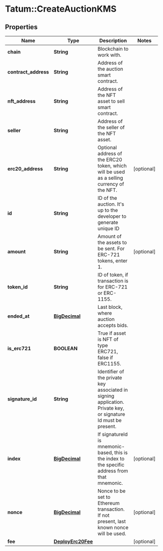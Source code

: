 # Tatum::CreateAuctionKMS

## Properties
Name | Type | Description | Notes
------------ | ------------- | ------------- | -------------
**chain** | **String** | Blockchain to work with. | 
**contract_address** | **String** | Address of the auction smart contract. | 
**nft_address** | **String** | Address of the NFT asset to sell smart contract. | 
**seller** | **String** | Address of the seller of the NFT asset. | 
**erc20_address** | **String** | Optional address of the ERC20 token, which will be used as a selling currency of the NFT. | [optional] 
**id** | **String** | ID of the auction. It&#x27;s up to the developer to generate unique ID | 
**amount** | **String** | Amount of the assets to be sent. For ERC-721 tokens, enter 1. | [optional] 
**token_id** | **String** | ID of token, if transaction is for ERC-721 or ERC-1155. | 
**ended_at** | [**BigDecimal**](BigDecimal.md) | Last block, where auction accepts bids. | 
**is_erc721** | **BOOLEAN** | True if asset is NFT of type ERC721, false if ERC1155. | 
**signature_id** | **String** | Identifier of the private key associated in signing application. Private key, or signature Id must be present. | 
**index** | [**BigDecimal**](BigDecimal.md) | If signatureId is mnemonic-based, this is the index to the specific address from that mnemonic. | [optional] 
**nonce** | [**BigDecimal**](BigDecimal.md) | Nonce to be set to Ethereum transaction. If not present, last known nonce will be used. | [optional] 
**fee** | [**DeployErc20Fee**](DeployErc20Fee.md) |  | [optional] 

